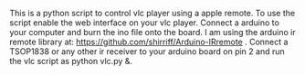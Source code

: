 This is a python script to control vlc player using a apple remote.
To use the script enable the web interface on your vlc player.
Connect a arduino to your computer and burn the ino file onto the board. I am using the arduino ir remote library at: https://github.com/shirriff/Arduino-IRremote .
Connect a TSOP1838 or any other ir receiver to your arduino board on pin 2 and run the vlc script as python vlc.py &.